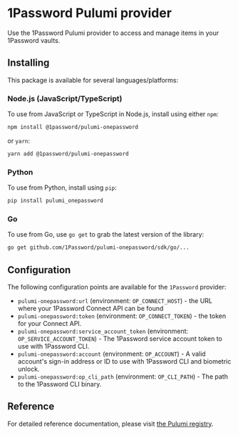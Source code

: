 # 1Password Pulumi provider

Use the 1Password Pulumi provider to access and manage items in your 1Password vaults.

## Installing

This package is available for several languages/platforms:

### Node.js (JavaScript/TypeScript)

To use from JavaScript or TypeScript in Node.js, install using either `npm`:

```bash
npm install @1password/pulumi-onepassword
```

or `yarn`:

```bash
yarn add @1password/pulumi-onepassword
```

### Python

To use from Python, install using `pip`:

```bash
pip install pulumi_onepassword
```

### Go

To use from Go, use `go get` to grab the latest version of the library:

<!-- TODO: Confirm that this path to the Go SDK is correct. -->
<!-- This should be straightforward to confirm once we build out everything to the sdk/ directory. -->

```bash
go get github.com/1Password/pulumi-onepassword/sdk/go/...
```

<!--

### .NET

To use from .NET, install using `dotnet add package`:

TODO: Confirm that this namespace and package name are correct for .NET.

```bash
dotnet add package 1Password.Pulumi-OnePassword
```

-->

## Configuration

The following configuration points are available for the `1Password` provider:

- `pulumi-onepassword:url` (environment: `OP_CONNECT_HOST`) - the URL where your 1Password Connect API can be found
- `pulumi-onepassword:token` (environment: `OP_CONNECT_TOKEN`) - the token for your Connect API.
- `pulumi-onepassword:service_account_token` (environment: `OP_SERVICE_ACCOUNT_TOKEN`) - The 1Password service account token to use with 1Password CLI.
- `pulumi-onepassword:account` (environment: `OP_ACCOUNT`) - A valid account's sign-in address or ID to use with 1Password CLI and biometric unlock.
- `pulumi-onepassword:op_cli_path` (environment: `OP_CLI_PATH`) - The path to the 1Password CLI binary.

## Reference

<!-- TODO: Confirm that this URL to the API documentation is correct. -->

For detailed reference documentation, please visit [the Pulumi registry](https://www.pulumi.com/registry/packages/1Password/api-docs/).
